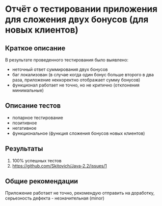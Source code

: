 # Отчёт о тестировании приложения для сложения двух бонусов (для новых клиентов)

## Краткое описание

В результате проведенного тестирования было выявлено:
* неточный ответ суммирования двух бонусов
* баг локализован (в случае когда один бонус больше второго в два раза, приложение неккоректно отображает сумму бонусов)
* функционал работает не точно, но не критично (отклонения минимальные)

## Описание тестов
* попарное тестирование
* позитивное
* негативное
* функциональное (функция сложения бонусов новых клиентов)


## Результаты

1. 100% успешных тестов
2. https://github.com/Skitovich/Java-2.2/issues/1

## Общие рекомендации

Приложение работает не точно, рекомендую отправить на доработку, серьезность дефекта - незначительная (minor)
